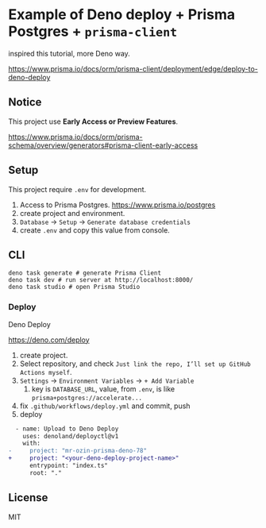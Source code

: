 # Example of Deno deploy + Prisma Postgres + `prisma-client`

inspired this tutorial, more Deno way.

<https://www.prisma.io/docs/orm/prisma-client/deployment/edge/deploy-to-deno-deploy>

## Notice

This project use **Early Access or Preview Features**.

<https://www.prisma.io/docs/orm/prisma-schema/overview/generators#prisma-client-early-access>

## Setup

This project require `.env` for development.

1. Access to Prisma Postgres. <https://www.prisma.io/postgres>
2. create project and environment.
3. `Database` -> `Setup` -> `Generate database credentials`
4. create `.env` and copy this value from console.

## CLI

```shell
deno task generate # generate Prisma Client
deno task dev # run server at http://localhost:8000/
deno task studio # open Prisma Studio
```

### Deploy

Deno Deploy

<https://deno.com/deploy>

1. create project.
2. Select repository, and check `Just link the repo, I’ll set up GitHub Actions myself`.
3. `Settings` -> `Environment Variables` -> `+ Add Variable`
   1. key is `DATABASE_URL`, value, from `.env`, is like `prisma+postgres://accelerate...`
4. fix `.github/workflows/deploy.yml` and commit, push
5. deploy

```diff
  - name: Upload to Deno Deploy
    uses: denoland/deployctl@v1
    with:
-     project: "mr-ozin-prisma-deno-78"
+     project: "<your-deno-deploy-project-name>"
      entrypoint: "index.ts"
      root: "."
```

## License

MIT
